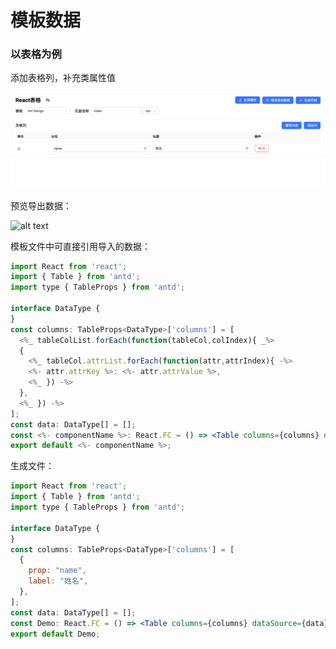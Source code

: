 
# 模板数据

### 以表格为例

添加表格列，补充类属性值

![alt text](../public/template-file/table.png)

预览导出数据：

![alt text](/template-file/export-data.png)


模板文件中可直接引用导入的数据：

```jsx
import React from 'react';
import { Table } from 'antd';
import type { TableProps } from 'antd';

interface DataType {
}
const columns: TableProps<DataType>['columns'] = [
  <%_ tableColList.forEach(function(tableCol,colIndex){ _%>    
  { 
    <%_ tableCol.attrList.forEach(function(attr,attrIndex){ -%>
    <%- attr.attrKey %>: <%- attr.attrValue %>,
    <%_ }) -%>
  },
  <%_ }) -%>
];
const data: DataType[] = [];
const <%- componentName %>: React.FC = () => <Table columns={columns} dataSource={data} />;
export default <%- componentName %>;
```

生成文件：
```jsx
import React from 'react';
import { Table } from 'antd';
import type { TableProps } from 'antd';

interface DataType {
}
const columns: TableProps<DataType>['columns'] = [
  { 
    prop: "name",
    label: "姓名",
  },
];
const data: DataType[] = [];
const Demo: React.FC = () => <Table columns={columns} dataSource={data} />;
export default Demo;
```